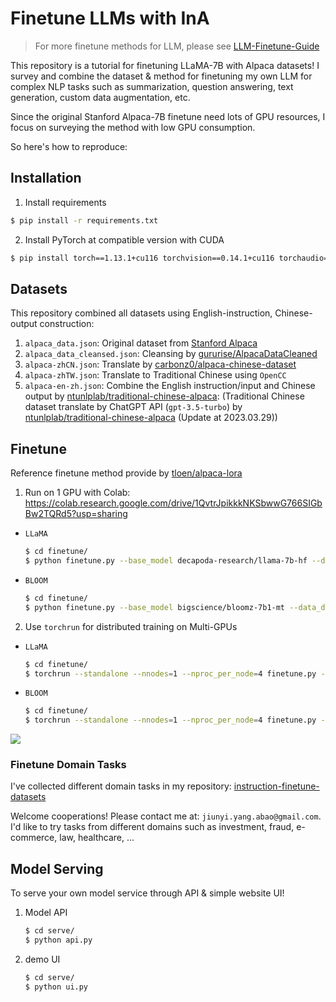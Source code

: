 
#  Finetune LLMs with InA

> For more finetune methods for LLM, please see [LLM-Finetune-Guide](https://github.com/A-baoYang/LLM-Finetune-Guide)

This repository is a tutorial for finetuning LLaMA-7B with Alpaca datasets! 
I survey and combine the dataset & method for finetuning my own LLM for complex NLP tasks such as summarization, question answering, text generation, custom data augmentation, etc. 

Since the original Stanford Alpaca-7B finetune need lots of GPU resources, I focus on surveying the method with low GPU consumption.

So here's how to reproduce:


## Installation

1. Install requirements

```bash
$ pip install -r requirements.txt
```

2. Install PyTorch at compatible version with CUDA

```bash
$ pip install torch==1.13.1+cu116 torchvision==0.14.1+cu116 torchaudio==0.13.1+cu116 --extra-index-url https://download.pytorch.org/whl/cu116
```


## Datasets

This repository combined all datasets using English-instruction, Chinese-output construction:

1. `alpaca_data.json`: Original dataset from [Stanford Alpaca](https://github.com/tatsu-lab/stanford_alpaca)
2. `alpaca_data_cleansed.json`: Cleansing by [gururise/AlpacaDataCleaned](https://github.com/gururise/AlpacaDataCleaned)
3. `alpaca-zhCN.json`: Translate by [carbonz0/alpaca-chinese-dataset](https://github.com/carbonz0/alpaca-chinese-dataset)
4. `alpaca-zhTW.json`: Translate to Traditional Chinese using `OpenCC`
5. `alpaca-en-zh.json`: Combine the English instruction/input and Chinese output by [ntunlplab/traditional-chinese-alpaca](https://github.com/ntunlplab/traditional-chinese-alpaca): (Traditional Chinese dataset translate by ChatGPT API (`gpt-3.5-turbo`) by [ntunlplab/traditional-chinese-alpaca](https://github.com/ntunlplab/traditional-chinese-alpaca) (Update at 2023.03.29))


## Finetune

Reference finetune method provide by [tloen/alpaca-lora](https://github.com/tloen/alpaca-lora) 

1. Run on 1 GPU with Colab: https://colab.research.google.com/drive/1QvtrJpikkkNKSbwwG766SIGbBw2TQRd5?usp=sharing

  - `LLaMA`
    ```bash
    $ cd finetune/
    $ python finetune.py --base_model decapoda-research/llama-7b-hf --data_dir ../data/alpaca-en-zh.json --output_dir ../finetuned/llama-7b-hf_alpaca-en-zh --lora_target_modules '["q_proj", "v_proj"]'
    ```
  
  - `BLOOM`
    ```bash
    $ cd finetune/
    $ python finetune.py --base_model bigscience/bloomz-7b1-mt --data_dir ../data/alpaca-en-zh.json --output_dir ../finetuned/bloomz-7b1-mt_alpaca-en-zh --lora_target_modules '["query_key_value"]'
    ```

2. Use `torchrun` for distributed training on Multi-GPUs

  - `LLaMA`
    ```bash
    $ cd finetune/
    $ torchrun --standalone --nnodes=1 --nproc_per_node=4 finetune.py --base_model decapoda-research/llama-7b-hf --data_dir ../data/alpaca-en-zh.json --output_dir ../finetuned/llama-7b-hf_alpaca-en-zh --lora_target_modules '["q_proj", "v_proj"]'
    ```

  - `BLOOM`
    ```bash
    $ cd finetune/
    $ torchrun --standalone --nnodes=1 --nproc_per_node=4 finetune.py --base_model bigscience/bloomz-7b1-mt --data_dir ../data/alpaca-en-zh.json --output_dir ../finetuned/bloomz-7b1-mt_alpaca-en-zh --lora_target_modules '["query_key_value"]'
    ```

![](https://i.imgur.com/Czw3AAx.png)

### Finetune Domain Tasks

I've collected different domain tasks in my repository: [instruction-finetune-datasets](https://github.com/A-baoYang/instruction-finetune-datasets)

Welcome cooperations! Please contact me at: `jiunyi.yang.abao@gmail.com`. I'd like to try tasks from different domains such as investment, fraud, e-commerce, law, healthcare, ...


## Model Serving
To serve your own model service through API & simple website UI!

1. Model API


    ```bash
    $ cd serve/
    $ python api.py
    ```

2. demo UI


    ```bash
    $ cd serve/
    $ python ui.py
    ```
